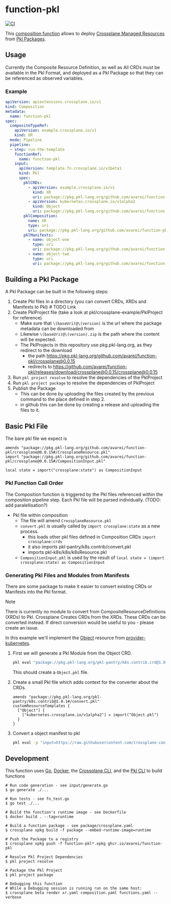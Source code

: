 # function-pkl
[![CI](https://github.com/Avarei/function-pkl/actions/workflows/ci.yml/badge.svg)](https://github.com/Avarei/function-pkl/actions/workflows/ci.yml)

This [composition function][functions] allows to deploy [Crossplane Managed Resources][crossplane] from [Pkl Packages][pkl].

## Usage
Currently the Composite Resource Definition, as well as All CRDs must be available in the Pkl Format, and deployed as a Pkl Package so that they can be referenced as observed variables.

### Example
```yaml
apiVersion: apiextensions.crossplane.io/v1
kind: Composition
metadata:
  name: function-pkl
spec:
  compositeTypeRef:
    apiVersion: example.crossplane.io/v1
    kind: XR
  mode: Pipeline
  pipeline:
  - step: run-the-template
    functionRef:
      name: function-pkl
    input:
      apiVersion: template.fn.crossplane.io/v1beta1
      kind: Pkl
      spec:
        pklCRDs:
          - apiVersion: example.crossplane.io/v1
            kind: XR
            uri: package://pkg.pkl-lang.org/github.com/avarei/function-pkl/crossplane-example@0.0.16#/crds/XR.pkl
          - apiVersion: kubernetes.crossplane.io/v1alpha2
            kind: Object
            uri: package://pkg.pkl-lang.org/github.com/avarei/function-pkl/crossplane-example@0.0.16#/crds/Object.pkl
        pklComposition:
          name: XR
          type: uri
          uri: package://pkg.pkl-lang.org/github.com/avarei/function-pkl/crossplane-example@0.0.16#/crds/XR.pkl
        pklManifests:
          - name: object-one
            type: uri
            uri: package://pkg.pkl-lang.org/github.com/avarei/function-pkl/crossplane-example@0.0.16#/object-one.pkl
          - name: object-two
            type: uri
            uri: package://pkg.pkl-lang.org/github.com/avarei/function-pkl/crossplane-example@0.0.16#/object-two.pkl
```

## Building a Pkl Package
A Pkl Package can be built in the following steps:
1. Create Pkl files in a directory (you can convert CRDs, XRDs and Manifests to Pkl) # TODO Link
1. Create PklProject file (take a look at pkl/crossplane-example/PklProject for reference)
    * Make sure that `\(baseUri)@\(version)` is the url where the package metadata can be downloaded from
    * Likewise `\(baseUri)@\(version).zip` is the path where the content will be expected.
    * The PklProjects in this repository use pkg.pkl-lang.org, as they redirect to the download
        * the path https://pkg.pkl-lang.org/github.com/avarei/function-pkl/crossplane@0.0.15
        * redirects to https://github.com/avarei/function-pkl/releases/download/crossplane@0.0.15/crossplane@0.0.15
1. Run `pkl project resolve` to resolve the dependencies of the PklProject
1. Run `pkl project package` to resolve the dependencies of PklProject
1. Publish the Package
    * This can be done by uploading the files created by the previous command to the place defined in step 2.
    * in github this can be done by creating a release and uploading the files to it.

## Basic Pkl File
The bare pkl file we expect is
```pkl
amends "package://pkg.pkl-lang.org/github.com/avarei/function-pkl/crossplane@0.0.15#/CrossplaneResource.pkl"
import "package://pkg.pkl-lang.org/github.com/avarei/function-pkl/crossplane@0.0.15#/CompositionInput.pkl"

local state = import("crossplane:state") as CompositionInput
```

### Pkl Function Call Order
The Composition function is triggered by the Pkl files referenced within the composition pipeline step.
Each Pkl file will be parsed individually. (TODO: add paralellisation?)
* Pkl file within composition
    * The file will amend `CrossplaneResource.pkl`
    * `convert.pkl` is usually called by `import crossplane:state` as a new process.
        * this loads other pkl files defined in Composition CRDs `import crossplane:crds`
        * it also imports pkl-pantry/k8s.contrib/convert.pkl
        * imports pkl-k8s/k8s/k8sResource.pkl
    * `CompositionInput.pkl` is used by the result of `local state = (import crossplane:state) as CompositionInput`

### Generating Pkl Files and Modules from Manifests
There are some package to make it easier to convert existing CRDs or Manifests into the Pkl format.
> [!NOTE]
> There is currently no module to convert from CompositeResourceDefinitions (XRDs) to Pkl.
> Crossplane Creates CRDs from the XRDs. These CRDs can be converted instead.
> If direct conversion would be useful to you - please create an issue.

In this example we'll implement the [Object][provider-kubernetes-object] resource from [provider-kubernetes][provider-kubernetes].

1. First we will generate a Pkl Module from the Object CRD.
   ```bash
   pkl eval "package://pkg.pkl-lang.org/pkl-pantry/k8s.contrib.crd@1.0.4#/generate.pkl" -m . -p source="https://raw.githubusercontent.com/crossplane-contrib/provider-kubernetes/main/package/crds/kubernetes.crossplane.io_objects.yaml"
   ```
   This should create a `Object.pkl` file.

1. Create a small Pkl file which adds context for the converter about the CRDs.
   ```pkl
   amends "package://pkg.pkl-lang.org/pkl-pantry/k8s.contrib@1.0.1#/convert.pkl"
   customResourceTemplates {
     ["Object"] {
       ["kubernetes.crossplane.io/v1alpha2"] = import("Object.pkl")
     }
   }
   ```

1. Convert a object manifest to pkl
   ```bash
   pkl eval -p "input=https://raw.githubusercontent.com/crossplane-contrib/provider-kubernetes/main/examples/object/object.yaml" -o example-object.pkl <CONVERT-FILE-FROM-PREVIOUS-STEP>.pkl
   ```

## Development
This function uses [Go][go], [Docker][docker], the [Crossplane CLI][cli], and the [Pkl CLI][pkl cli] to build functions

```shell
# Run code generation - see input/generate.go
$ go generate ./...

# Run tests - see fn_test.go
$ go test ./...

# Build the function's runtime image - see Dockerfile
$ docker build . --tag=runtime

# Build a function package - see package/crossplane.yaml
$ crossplane xpkg build -f package --embed-runtime-image=runtime

# Push the Package to a registry
$ crossplane xpkg push -f function-pkl*.xpkg ghcr.io/avarei/function-pkl

# Resolve Pkl Project Dependencies
$ pkl project resolve

# Package the Pkl Project
$ pkl project package

# Debugging this function
# While a Debugging session is running run on the same host:
$ crossplane beta render xr.yaml composition.yaml functions.yaml --verbose
```


[functions]: https://docs.crossplane.io/latest/concepts/composition-functions
[go]: https://go.dev
[crossplane]: https://www.crossplane.io
[function guide]: https://docs.crossplane.io/knowledge-base/guides/write-a-composition-function-in-go
[package docs]: https://pkg.go.dev/github.com/crossplane/function-sdk-go
[docker]: https://www.docker.com
[cli]: https://docs.crossplane.io/latest/cli
[pkl]: https://pkl-lang.org
[pkl cli]: https://pkl-lang.org/main/current/pkl-cli/index.html#installation
[provider-kubernetes]: https://marketplace.upbound.io/providers/crossplane-contrib/provider-kubernetes/v0.13.0
[provider-kubernetes-object]: https://marketplace.upbound.io/providers/crossplane-contrib/provider-kubernetes/v0.13.0/resources/kubernetes.crossplane.io/Object/v1alpha2
